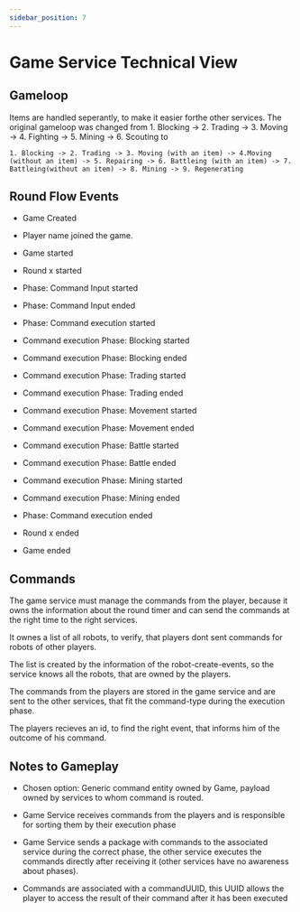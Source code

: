 ```yaml
---
sidebar_position: 7
---
```


# Game Service Technical View


## Gameloop

Items are handled seperantly, to make it easier forthe other services.
The original gameloop was changed from 1. Blocking -> 2. Trading -> 3. Moving -> 4. Fighting -> 5. Mining -> 6. Scouting to

    1. Blocking -> 2. Trading -> 3. Moving (with an item) -> 4.Moving (without an item) -> 5. Repairing -> 6. Battleing (with an item) -> 7. Battleing(without an item) -> 8. Mining -> 9. Regenerating

## Round Flow Events

* Game Created
* Player name joined the game.
* Game started

* Round x started
* Phase: Command Input started
* Phase: Command Input ended
* Phase: Command execution started

* Command execution Phase: Blocking started
* Command execution Phase: Blocking ended
* Command execution Phase: Trading started
* Command execution Phase: Trading ended
* Command execution Phase: Movement started
* Command execution Phase: Movement ended
* Command execution Phase: Battle started
* Command execution Phase: Battle ended
* Command execution Phase: Mining started
* Command execution Phase: Mining ended
* Phase: Command execution ended
* Round x ended

* Game ended

## Commands

The game service must manage the commands from the player, because it owns the information about the round timer and can send the commands at the right time to the right services.

It ownes a list of all robots, to verify, that players dont sent commands for robots of other players.

The list is created by the information of the robot-create-events, so the service knows all the robots, that are owned by the players.

The commands from the players are stored in the game service and are sent to the other services, that fit the command-type during the execution phase.

The players recieves an id, to find the right event, that informs him of the outcome of his command.

## Notes to Gameplay

* Chosen option: Generic command entity owned by Game, payload owned by services to whom command is routed.

* Game Service receives commands from the players and is responsible for sorting them by their execution phase

* Game Service sends a package with commands to the associated service during the correct phase, the other service executes the commands directly after receiving it (other services have no awareness about phases).

* Commands are associated with a commandUUID, this UUID allows the player to access the result of their command after it has been executed
